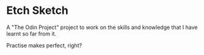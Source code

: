 # Etch Sketch

A "The Odin Project" project to work on the skills and knowledge that I have learnt so far from it. 

Practise makes perfect, right?

